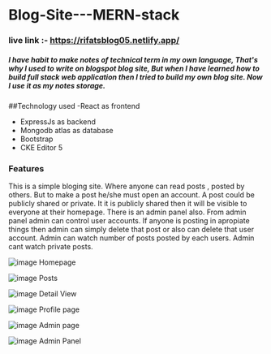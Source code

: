# Blog-Site---MERN-stack
### live link :-  https://rifatsblog05.netlify.app/
##### I have habit to make notes of technical term in my own language, That's why I used to write on blogspot blog site, But when I have learned how to build full stack web application then I tried to build my own blog site. Now I use it as my notes storage.

##Technology used
-React as frontend
- ExpressJs as backend
- Mongodb atlas as database
- Bootstrap
- CKE Editor 5 

### Features
This is a simple bloging site. Where anyone can read posts , posted by others. But to make a post he/she must open an account. A post could be publicly shared or private. It it is publicly shared then it will be visible to everyone at their homepage. There is an admin panel also. From admin panel admin can control user accounts. If anyone is posting in apropiate things then admin can simply delete that post or also can delete that user account. Admin can watch number of posts posted by each users. Admin cant watch private posts.

![image](https://user-images.githubusercontent.com/55666627/176684380-aebe4906-c5b0-47f9-9d6d-cad71cd22766.png)
Homepage

![image](https://user-images.githubusercontent.com/55666627/176684460-390bd88f-3fb1-4a56-86a1-decc10fa1f85.png)
Posts

![image](https://user-images.githubusercontent.com/55666627/176686060-8a9955fb-4363-4599-9724-5ab4234e40cb.png)
Detail View

![image](https://user-images.githubusercontent.com/55666627/176686177-ded7593e-0e2f-4038-b03d-d0f2f226cd9c.png)
Profile page

![image](https://user-images.githubusercontent.com/55666627/176686226-3e80611d-8e84-4518-81cf-33d548c83d37.png)
Admin page

![image](https://user-images.githubusercontent.com/55666627/176686363-b347fffe-84ae-4608-b3bd-953d03b0a50e.png)
Admin Panel

